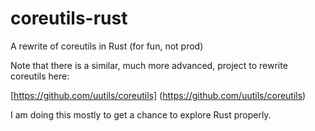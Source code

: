 # coreutils-rust
A rewrite of coreutils in Rust (for fun, not prod)

Note that there is a similar, much more advanced, project to rewrite coreutils here:

[https://github.com/uutils/coreutils] (https://github.com/uutils/coreutils)

I am doing this mostly to get a chance to explore Rust properly.
